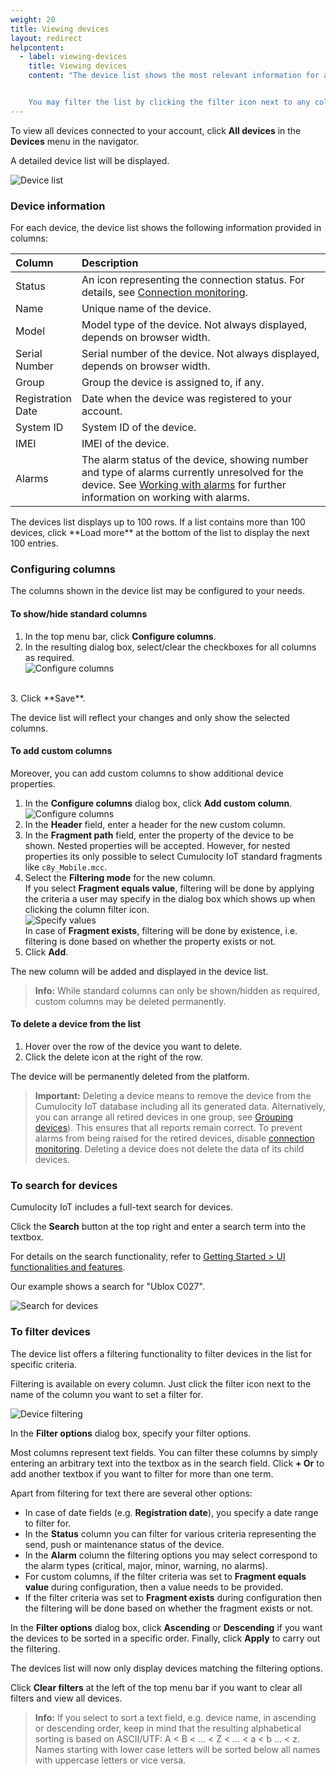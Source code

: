```yaml
---
weight: 20
title: Viewing devices
layout: redirect
helpcontent:
  - label: viewing-devices
    title: Viewing devices
    content: "The device list shows the most relevant information for all devices connected to your account in a list view. The columns shown in the device list may be customized to your needs, see *Device Management > Viewing devices* in the *User guide*.


    You may filter the list by clicking the filter icon next to any column and providing filter options. For a full-text search, click the **Search** button at the top right and enter a search term."
---
```


To view all devices connected to your account, click **All devices** in the **Devices** menu in the navigator.

A detailed device list will be displayed.

![Device list](/images/users-guide/DeviceManagement/devmgmt-devices-alldevices.png)

<a name="device-list"></a>

### Device information

For each device, the device list shows the following information provided in columns:

<table>
<thead>
<colgroup>
   <col style="width: 20%;">
   <col style="width: 80%;">
   </colgroup><thead>
<tr>
<th style="text-align:left">Column</th>
<th style="text-align:left">Description</th>
</tr>
</thead>
<tbody>
<tr>
<td style="text-align:left">Status</td>
<td style="text-align:left">An icon representing the connection status. For details, see <a href="#connection-monitoring" class="no-ajaxy">Connection monitoring</a>.</td>
</tr>
<tr>
<td style="text-align:left">Name</td>
<td style="text-align:left">Unique name of the device.</td>
</tr>
<tr>
<td style="text-align:left">Model</td>
<td style="text-align:left">Model type of the device. Not always displayed, depends on browser width.</td>
</tr>
<tr>
<td style="text-align:left">Serial Number</td>
<td style="text-align:left">Serial number of the device. Not always displayed, depends on browser width.</td>
</tr>
<tr>
<td style="text-align:left">Group</td>
<td style="text-align:left">Group the device is assigned to, if any.</td>
</tr>
<tr>
<td style="text-align:left">Registration Date</td>
<td style="text-align:left">Date when the device was registered to your account.</td>
</tr>
<tr>
<td style="text-align:left">System ID</td>
<td style="text-align:left">System ID of the device.</td>
</tr>
<tr>
<td style="text-align:left">IMEI</td>
<td style="text-align:left">IMEI of the device.</td>
</tr>
<tr>
<td style="text-align:left">Alarms</td>
<td style="text-align:left">The alarm status of the device, showing number and type of alarms currently unresolved for the device. See <a href="#alarm-monitoring" class="no-ajaxy">Working with alarms</a> for further information on working with alarms.</td>
</tr>
</tbody>
</table>
The devices list displays up to 100 rows. If a list contains more than 100 devices, click **Load more** at the bottom of the list to display the next 100 entries.

### Configuring columns

The columns shown in the device list may be configured to your needs.

#### To show/hide standard columns

1. In the top menu bar, click **Configure columns**.
2. In the resulting dialog box, select/clear the checkboxes for all columns as required. <br>![Configure columns](/images/users-guide/DeviceManagement/devmgmt-device-list-configure-columns.png)
<br>
3. Click **Save**.

The device list will reflect your changes and only show the selected columns.

#### To add custom columns

Moreover, you can add custom columns to show additional device properties.

1. In the **Configure columns** dialog box, click **Add custom column**.<br>
![Configure columns](/images/users-guide/DeviceManagement/devmgmt-device-list-custom-column.png)<br>
2. In the **Header** field, enter a header for the new custom column.  
3. In the **Fragment path** field, enter the property of the device to be shown. Nested properties will be accepted. However, for nested properties its only possible to select Cumulocity IoT standard fragments like `c8y_Mobile.mcc`.
4. Select the **Filtering mode** for the new column. <br>
If you select **Fragment equals value**, filtering will be done by applying the criteria a user may specify in the dialog box which shows up when clicking the column filter icon.<br>
![Specify values](/images/users-guide/DeviceManagement/devmgmt-device-list-custom-column.png)
<br>In case of **Fragment exists**, filtering will be done by existence, i.e. filtering is done based on whether the property exists or not.    
5. Click **Add**.

The new column will be added and displayed in the device list.

> **Info:** While standard columns can only be shown/hidden as required, custom columns may be deleted permanently.

#### To delete a device from the list

1. Hover over the row of the device you want to delete.
2. Click the delete icon at the right of the row.

The device will be permanently deleted from the platform.

> **Important:** Deleting a device means to remove the device from the Cumulocity IoT database including all its generated data. Alternatively, you can arrange all retired devices in one group, see [Grouping devices](#grouping-devices)). This ensures that all reports remain correct. To prevent alarms from being raised for the retired devices, disable [connection monitoring](#connection-monitoring). Deleting a device does not delete the data of its child devices.

<a name="searching-devices"></a>

### To search for devices

Cumulocity IoT includes a full-text search for devices.

Click the **Search** button at the top right and enter a search term into the textbox.

For details on the search functionality, refer to [Getting Started > UI functionalities and features](/users-guide/getting-started#gui-features).

Our example shows a search for "Ublox C027".

![Search for devices](/images/users-guide/DeviceManagement/devmgmt-search.png)

<a name="filtering-devices"></a>

### To filter devices

The device list offers a filtering functionality to filter devices in the list for specific criteria.

Filtering is available on every column. Just click the filter icon next to the name of the column you want to set a filter for.

![Device filtering](/images/users-guide/DeviceManagement/devmgmt-devices-filter.png)

In the **Filter options** dialog box, specify your filter options.

Most columns represent text fields. You can filter these columns by simply entering an arbitrary text into the textbox as in the search field. Click **+ Or** to add another textbox if you want to filter for more than one term.

Apart from filtering for text there are several other options:

* In case of date fields (e.g. **Registration date**), you specify a date range to filter for.
* In the **Status** column you can filter for various criteria representing the send, push or maintenance status of the device.
* In the **Alarm** column the filtering options you may select correspond to the alarm types (critical, major, minor, warning, no alarms).
* For custom columns, if the filter criteria was set to **Fragment equals value** during configuration, then a value needs to be provided.
* If the filter criteria was set to **Fragment exists** during configuration then the filtering will be done based on whether the fragment exists or not.

In the **Filter options** dialog box, click **Ascending** or **Descending** if you want the devices to be sorted in a specific order. Finally, click **Apply** to carry out the filtering.

The devices list will now only display devices matching the filtering options.

Click **Clear filters** at the left of the top menu bar if you want to clear all filters and view all devices.

>**Info:** If you select to sort a text field, e.g. device name, in ascending or descending order, keep in mind that the resulting alphabetical sorting is based on ASCII/UTF: A < B < ... < Z < ... < a < b ... < z. Names starting with lower case letters will be sorted below all names with uppercase letters or vice versa.
